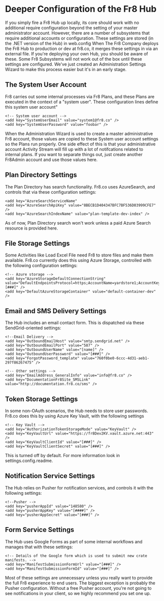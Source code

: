 Deeper Configuration of the Fr8 Hub
========================

If you simply fire a Fr8 Hub up locally, its core should work with no additional require configuration beyond the setting of your master administrator account.
However, there are a number of subsystems that require additional accounts or configuration.
These settings are stored (in the .NET version of the Hub) in web.config  When The Fr8 Company deploys 
the Fr8 Hub to production or dev at fr8.co, it merges these settings in via an external file. If you're deploying your own Hub, you should be
aware of these. Some Fr8 Subsystems will not work out of the box until these settings are configured. We've just created an Administration Settings
Wizard to make this process easier but it's in an early stage.


The System User Account
------------------------

Fr8 carries out some internal processes via Fr8 Plans, and these Plans are executed in the context of a "system user". 
These configuration lines define this system user account"

```
<!-- System user account -->
<add key="SystemUserEmail" value="system1@fr8.co" />
<add key="SystemUserPassword" value="foobar" />
```

When the Administration Wizard is used to create a master administrative Fr8 account, those values are copied to these System user account settings
so the Plans run properly. One side effect of this is that your administrative account Activity Stream will fill up with a lot of 
notifcations related to internal plans. If you want to separate things out, just create another Fr8Admin account and use those values here.

Plan Directory Settings
-------------------------

The Plan Directory has search functionality. Fr8.co uses AzureSearch, and controls that via these configuration settings:

```
<add key="AzureSearchServiceName"
<add key="AzureSearchApiKey" value="8BECB1D404347BFC7BF536D03999CFE7" />
<add key="AzureSearchIndexName" value="plan-template-dev-index" />
```

As of now, Plan Directory search won't work unless a paid Azure Search resource is provided here. 

File Storage Settings
-------------------------
Some Activities like Load Excel File need Fr8 to store files and make them available. Fr8.co currently does this using Azure Storage, controlled
with the following configuration settings:

```
<!-- Azure storage -->
<add key="AzureStorageDefaultConnectionString" value="DefaultEndpointsProtocol=https;AccountName=yardstore1;AccountKey=[###]" />
<add key="DefaultAzureStorageContainer" value="default-container-dev" />
```

Email and SMS Delivery Settings
-------------------------
The Hub includes an email contact form. This is dispatched via these SendGrid-oriented settings:

```
<!--Email Delivery -->
<add key="OutboundEmailHost" value="smtp.sendgrid.net" />
<add key="OutboundEmailPort" value="587" />
<add key="OutboundUserName" value="[name]" />
<add key="OutboundUserPassword" value="[###]" />
<add key="ForgotPassword_template" value="760f0be0-6ccc-4d31-aeb1-297f86267475" />

<!-- Other settings -->
<add key="EmailAddress_GeneralInfo" value="info@fr8.co" />
<add key="DocumentationFr8Site_SMSLink" value="http://documentation.fr8.co/sms" />
```

Token Storage Settings
--------------------------
In some non-OAuth scenarios, the Hub needs to store user passwords. Fr8.co does this by using Azure Key Vault, with the following settings

```
<!-- Key Vault -->
<add key="AuthorizationTokenStorageMode" value="KeyVault" />
<add key="KeyVaultUrl" value="https://fr8Dev2KV.vault.azure.net:443" />
<add key="KeyVaultClientId" value="[###]" />
<add key="KeyVaultClientSecret" value="[###]" />
```

This is turned off by default. For more information look in settings.config.readme.

Notification Service Settings
---------------------------

The Hub relies on Pusher for notification services, and controls it with the following settings:

```
<!--Pusher -->
<add key="pusherAppId" value="148580" />
<add key="pusherAppKey" value="[####]" />
<add key="pusherAppSecret" value="[###]" />
```

Form Service Settings
----------------------------

The Hub uses Google Forms as part of some internal workflows and manages that with these settings:

```
<!-- Details of the Google form which is used to submit new crate manifests. -->
<add key="ManifestSubmissionFormUrl" value="[###]" />
<add key="ManifestSubmissionFormId" value="[###]" />
```

Most of these settings are unnecessary unless you really want to provide the full Fr8 experience to end users. The biggest exception is probably the Pusher
configuration. Without a free Pusher account, you're not going to see notifications in your client, so we highly recommend you set one up.
